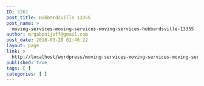 ```yaml
---
ID: 5261
post_title: Hubbardsville 13355
post_name: >
  moving-services-moving-services-moving-services-hubbardsville-13355
author: mrgabonijeff@gmail.com
post_date: 2018-03-28 01:46:22
layout: page
link: >
  http://localhost/wordpress/moving-services-moving-services-moving-services-hubbardsville-13355/
published: true
tags: [ ]
categories: [ ]
---
```

